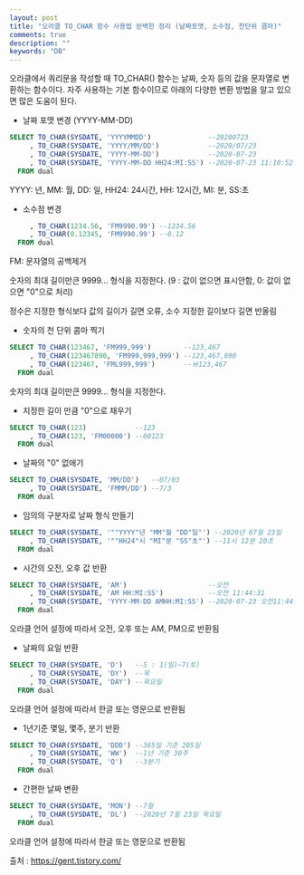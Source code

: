 ```yaml
---
layout: post
title: "오라클 TO_CHAR 함수 사용법 완벽한 정리 (날짜포맷, 소수점, 천단위 콤마)"
comments: true
description: ""
keywords: "DB"
---
```


오라클에서 쿼리문을 작성할 때 TO_CHAR() 함수는 날짜, 숫자 등의 값을 문자열로 변환하는 함수이다. 자주 사용하는 기본 함수이므로 아래의 다양한 변환 방법을 알고 있으면 많은 도움이 된다.

 
- 날짜 포맷 변경 (YYYY-MM-DD)

```sql
SELECT TO_CHAR(SYSDATE, 'YYYYMMDD')              --20200723
     , TO_CHAR(SYSDATE, 'YYYY/MM/DD')            --2020/07/23
     , TO_CHAR(SYSDATE, 'YYYY-MM-DD')            --2020-07-23
     , TO_CHAR(SYSDATE, 'YYYY-MM-DD HH24:MI:SS') --2020-07-23 11:10:52
  FROM dual
 ```

YYYY: 년, MM: 월, DD: 일, HH24: 24시간, HH: 12시간, MI: 분, SS:초


- 소수점 변경

```sql SELECT TO_CHAR(123.456, 'FM990.999') --123.456
     , TO_CHAR(1234.56, 'FM9990.99') --1234.56
     , TO_CHAR(0.12345, 'FM9990.99') --0.12
  FROM dual
 ```

FM: 문자열의 공백제거

숫자의 최대 길이만큰 9999... 형식을 지정한다. (9 : 값이 없으면 표시안함, 0: 값이 없으면 "0"으로 처리)

정수은 지정한 형식보다 값의 길이가 길면 오류, 소수 지정한 길이보다 길면 반올림


- 숫자의 천 단위 콤마 찍기

```sql
SELECT TO_CHAR(123467, 'FM999,999')        --123,467
     , TO_CHAR(123467890, 'FM999,999,999') --123,467,890
     , TO_CHAR(123467, 'FML999,999')       --￦123,467
  FROM dual
```

숫자의 최대 길이만큰 9999... 형식을 지정한다.

 
- 지정한 길이 만큼 "0"으로 채우기

```sql
SELECT TO_CHAR(123)            --123
     , TO_CHAR(123, 'FM00000') --00123
  FROM dual
```


- 날짜의 "0" 없애기

```sql
SELECT TO_CHAR(SYSDATE, 'MM/DD')   --07/03
     , TO_CHAR(SYSDATE, 'FMMM/DD') --7/3
  FROM dual
``` 

- 임의의 구분자로 날짜 형식 만들기

```sql
SELECT TO_CHAR(SYSDATE, '""YYYY"년 "MM"월 "DD"일"') --2020년 07월 23일
     , TO_CHAR(SYSDATE, '""HH24"시 "MI"분 "SS"초"') --11시 12분 20초
  FROM dual
```


- 시간의 오전, 오후 값 반환

```sql
SELECT TO_CHAR(SYSDATE, 'AM')                    --오전
     , TO_CHAR(SYSDATE, 'AM HH:MI:SS')           --오전 11:44:31
     , TO_CHAR(SYSDATE, 'YYYY-MM-DD AMHH:MI:SS') --2020-07-23 오전11:44:31
  FROM dual
``` 

오라클 언어 설정에 따라서 오전, 오후 또는 AM, PM으로 반환됨

 
- 날짜의 요일 반환

```sql
SELECT TO_CHAR(SYSDATE, 'D')   --5 : 1(일)~7(토)
     , TO_CHAR(SYSDATE, 'DY')  --목
     , TO_CHAR(SYSDATE, 'DAY') --목요일
  FROM dual
``` 

오라클 언어 설정에 따라서 한글 또는 영문으로 반환됨

 
- 1년기준 몇일, 몇주, 분기 반환

```sql
SELECT TO_CHAR(SYSDATE, 'DDD') --365일 기준 205일
     , TO_CHAR(SYSDATE, 'WW')  --1년 기준 30주
     , TO_CHAR(SYSDATE, 'Q')   --3분기
  FROM dual
```

- 간편한 날짜 변환

```sql
SELECT TO_CHAR(SYSDATE, 'MON') --7월
     , TO_CHAR(SYSDATE, 'DL')  --2020년 7월 23일 목요일
  FROM dual
``` 

오라클 언어 설정에 따라서 한글 또는 영문으로 반환됨


출처 : https://gent.tistory.com/